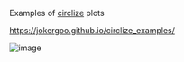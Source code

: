 
Examples of [circlize](https://github.com/jokergoo/circlize) plots

https://jokergoo.github.io/circlize_examples/

![image](https://user-images.githubusercontent.com/449218/58411613-f8c91480-8074-11e9-8352-8eb576a1c974.png)
